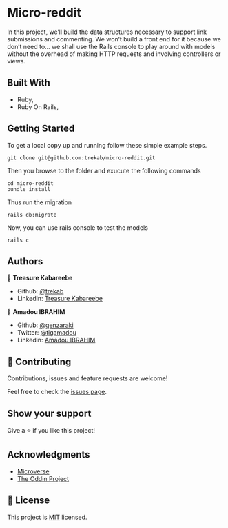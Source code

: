 # Micro-reddit


In this project, we’ll build the data structures necessary to support link submissions and commenting. We won’t build a front end for it because we don’t need to… we shall use the Rails console to play around with models without the overhead of making HTTP requests and involving controllers or views.


## Built With

- Ruby,
- Ruby On Rails,

## Getting Started

To get a local copy up and running follow these simple example steps.
    
    git clone git@github.com:trekab/micro-reddit.git

Then you browse to the folder and exucute the following commands
    
    cd micro-reddit
    bundle install

Thus run the migration
    
    rails db:migrate

Now, you can use rails console to test the models
    
    rails c

## Authors

👤 **Treasure Kabareebe**

- Github: [@trekab](https://github.com/trekab)
- Linkedin: [Treasure Kabareebe](https://www.linkedin.com/in/treasure-kabareebe/)

👤 **Amadou IBRAHIM**

- Github: [@genzaraki](https://github.com/genzaraki)
- Twitter: [@tigamadou](https://twitter.com/tigamadou)
- Linkedin: [Amadou IBRAHIM](https://www.linkedin.com/in/amadou-ibrahim-75769167/)

## 🤝 Contributing

Contributions, issues and feature requests are welcome!

Feel free to check the [issues page](issues/).

## Show your support

Give a ⭐️ if you like this project!

## Acknowledgments

- [Microverse](https://microverse.org)
- [The Oddin Project](https://www.theodinproject.com/courses/ruby-on-rails/)

## 📝 License

This project is [MIT](lic.url) licensed.
